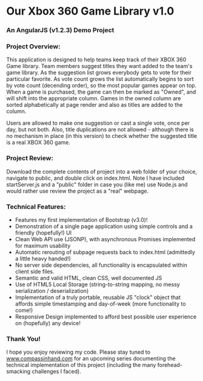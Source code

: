 <h1>Our Xbox 360 Game Library v1.0</h1>
<h3>An AngularJS (v1.2.3) Demo Project</h3>

<h3>Project Overview:</h3>

<p>
This application is designed to help teams keep track of their XBOX 360 Game library. Team members suggest titles they want added to the team's game library. As the suggestion list grows everybody gets to vote for their particular favorite. As vote count grows the list automatically begins to sort by vote count (decending order), so the most popular games appear on top. When a game is purchased, the game can then be marked as "Owned", and will shift into the appropriate column. Games in the owned column are sorted alphabetically at page render and also as titles are added to the column.
</p>

<p>
Users are allowed to make one suggestion or cast a single vote, once per day, but not both. Also, title duplications are not allowed - although there is no mechanism in place (in this version) to check whether the suggested title is a real XBOX 360 game.
</p>


<h3>Project Review:</h3>

<p>
Download the complete contents of project into a web folder of your choice, navigate to public, and double click on index.html. Note I have included startServer.js and a "public" folder in case you (like me) use Node.js and would rather use review the project as a "real" webpage.
</p>

<h3>Technical Features:</h3>

<ul>
<li> Features my first implementation of Bootstrap (v3.0)! </li>
<li> Demonstration of a single page application using simple controls and a friendly (hopefully!) UI </li>
<li> Clean Web API use (JSONP), with asynchronous Promises implemented for maximum usability </li>
<li> Automatic rerouting of subpage requests back to index.html (admittedly a little heavy handed!) </li>
<li> No server side dependencies, all functionality is encapsulated within client side files. </li>
<li> Semantic and valid HTML, clean CSS, well documented JS </li>
<li> Use of HTML5 Local Storage (string-to-string mapping, no messy serialization / deserialization) </li>
<li> Implementation of a truly portable, reusable JS "clock" object that affords simple timestamping and day-of-week (more functionality to come!) </li>
<li> Responsive Design implemented to afford best possible user experience on (hopefully) any device!
</ul>

<h3>Thank You!</h3>

<p>
I hope you enjoy reviewing my code. Please stay tuned to <a href="http://www.compassinhand.com">www.compassinhand.com</a> for an upcoming series documenting the technical implementation of this project (including the many forehead-smacking challenges I faced).
</p>
